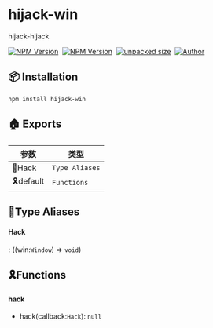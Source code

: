    

hijack-win
==========

hijack-hijack

[![NPM Version](https://img.shields.io/npm/v/hijack-win?color=33cd56&logo=npm)](https://www.npmjs.com/package/hijack-win)  [![NPM Version](https://img.shields.io/npm/dm/hijack-win.svg?style=flat-square)](https://www.npmjs.com/package/hijack-win)  [![unpacked size](https://img.shields.io/npm/unpacked-size/hijack-win?color=green)](https://www.npmjs.com/package/hijack-win)  [![Author](https://img.shields.io/badge/docs_by-robertpanvip-blue)](https://github.com/robertpanvip/hijack-win.git)

📦 **Installation**
-------------------

    npm install hijack-win

🏠 Exports
----------

### 

|参数|类型|
|---|---|
|🧷Hack|`Type Aliases`|
|🎗️default|`Functions`|

**🧷Type Aliases**
------------------

  
  

#### Hack

: ((win:`Window`) => `void`)

**🎗️Functions**
----------------

  
  

#### hack

*   hack(callback:`Hack`): `null`